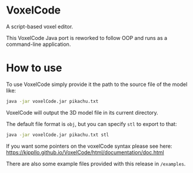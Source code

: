 # VoxelCode
A script-based voxel editor.

This VoxelCode Java port is reworked to follow OOP and runs as a command-line application.

# How to use
To use VoxelCode simply provide it the path to the source file of the model like:
```cmd
java -jar voxelCode.jar pikachu.txt
```

VoxelCode will output the 3D model file in its current directory.

The default file format is `obj`, but you can specify `stl` to export to that:
```cmd
java -jar voxelCode.jar pikachu.txt stl
```

If you want some pointers on the voxelCode syntax please see here: https://kippllo.github.io/VoxelCode/html/documentation/doc.html

There are also some example files provided with this release in `/examples`.
